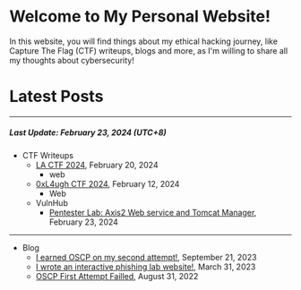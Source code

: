# Welcome to My Personal Website!

In this website, you will find things about my ethical hacking journey, like Capture The Flag (CTF) writeups, blogs and more, as I'm willing to share all my thoughts about cybersecurity!

# Latest Posts

* * *
##### Last Update: February 23, 2024 (UTC+8)

- CTF Writeups
    - [LA CTF 2024](https://siunam321.github.io/ctf/LA-CTF-2024/), February 20, 2024
        - web
    - [0xL4ugh CTF 2024](https://siunam321.github.io/ctf/0xL4ugh-CTF-2024/), February 12, 2024
        - Web
    - VulnHub
        - [Pentester Lab: Axis2 Web service and Tomcat Manager](https://siunam321.github.io/ctf/vulnhub/Pentester-Lab:Axis2-Web-service-and-Tomcat-Manager), February 23, 2024

* * *
- Blog
    - [I earned OSCP on my second attempt!](https://siunam321.github.io/blog/2023-09-21-I-earned-OSCP-on-my-second-attempt), September 21, 2023
    - [I wrote an interactive phishing lab website!](https://siunam321.github.io/blog/2023-03-31-I-wrote-an-interactive-phishing-lab-website), March 31, 2023
    - [OSCP First Attempt Failled](https://siunam321.github.io/blog/2022-08-31-OSCP-First-Attempt-Failled), August 31, 2022